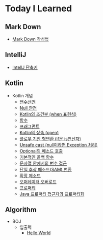 # Today I Learned


## Mark Down
- [Mark Down 작성법](https://github.com/lch9772/TIL/blob/main/Mark%20Down/markDown.md)

## IntelliJ
- [IntellJ 단축키](https://github.com/lch9772/TIL/blob/main/IntelliJ/intellij_command.md)

## Kotlin
- Kotlin 개념
  - [변수선언](https://github.com/lch9772/TIL/blob/main/Kotlin/Kotlin%20%EA%B0%9C%EB%85%90/%EB%B3%80%EC%88%98%EC%84%A0%EC%96%B8.md)
  - [Null 안전](https://github.com/lch9772/TIL/blob/main/Kotlin/Kotlin%20%EA%B0%9C%EB%85%90/Null%20%EC%95%88%EC%A0%84.md)
  - [Kotlin의 조건부 (when 표현식)](https://github.com/lch9772/TIL/blob/main/Kotlin/Kotlin%20%EA%B0%9C%EB%85%90/Kotlin%EC%9D%98%20%EC%A1%B0%EA%B1%B4%EB%B6%80%20(when%20%ED%91%9C%ED%98%84%EC%8B%9D).md)
  - [함수](https://github.com/lch9772/TIL/blob/main/Kotlin/Kotlin%20%EA%B0%9C%EB%85%90/%ED%95%A8%EC%88%98.md)
  - [프래그먼트](https://github.com/lch9772/TIL/blob/main/Kotlin/Kotlin%20%EA%B0%9C%EB%85%90/%ED%94%84%EB%9E%98%EA%B7%B8%EB%A8%BC%ED%8A%B8.md)
  - [Kotlin의 상속 (open)](https://github.com/lch9772/TIL/blob/main/Kotlin/Kotlin%20%EA%B0%9C%EB%85%90/Kotlin%EC%9D%98%20%EC%83%81%EC%86%8D%20(open).md)
  - [플로우 기반 형변환 (if문 is연산자)](https://github.com/lch9772/TIL/blob/main/Kotlin/Kotlin%20%EA%B0%9C%EB%85%90/%ED%94%8C%EB%A1%9C%EC%9A%B0%20%EA%B8%B0%EB%B0%98%20%ED%98%95%EB%B3%80%ED%99%98%20(if%EB%AC%B8%20is%EC%97%B0%EC%82%B0%EC%9E%90).md)
  - [Unsafe cast (null이라면 Exception 처리)](https://github.com/lch9772/TIL/blob/main/Kotlin/Kotlin%20%EA%B0%9C%EB%85%90/Unsafe%20cast%20(null%EC%9D%B4%EB%9D%BC%EB%A9%B4%20Exception%20%EC%B2%98%EB%A6%AC).md)
  - [Optional의 메소드 호출](https://github.com/lch9772/TIL/blob/main/Kotlin/Kotlin%20%EA%B0%9C%EB%85%90/Optional%EC%9D%98%20%EB%A9%94%EC%86%8C%EB%93%9C%20%ED%98%B8%EC%B6%9C.md)
  - [기본적인 콜백 함수](https://github.com/lch9772/TIL/blob/main/Kotlin/Kotlin%20%EA%B0%9C%EB%85%90/%EA%B8%B0%EB%B3%B8%EC%A0%81%EC%9D%B8%20%EC%BD%9C%EB%B0%B1%20%ED%95%A8%EC%88%98.md)
  - [문자열 안에서의 변수 접근](https://github.com/lch9772/TIL/blob/main/Kotlin/Kotlin%20%EA%B0%9C%EB%85%90/%EB%AC%B8%EC%9E%90%EC%97%B4%20%EC%95%88%EC%97%90%EC%84%9C%EC%9D%98%20%EB%B3%80%EC%88%98%20%EC%A0%91%EA%B7%BC.md)
  - [단일 추상 메소드(SAM) 변환](https://github.com/lch9772/TIL/blob/main/Kotlin/Kotlin%20%EA%B0%9C%EB%85%90/%EB%8B%A8%EC%9D%BC%20%EC%B6%94%EC%83%81%20%EB%A9%94%EC%86%8C%EB%93%9C(SAM)%20%EB%B3%80%ED%99%98.md)
  - [확장 메소드](https://github.com/lch9772/TIL/blob/main/Kotlin/Kotlin%20%EA%B0%9C%EB%85%90/%ED%99%95%EC%9E%A5%20%EB%A9%94%EC%86%8C%EB%93%9C.md)
  - [오퍼레이터 오버로드]()
  - [프로퍼티]()
  - [Java 프로퍼티 접근자의 프로퍼티화]()

## Algorithm
- BOJ
  - 입출력
    - [Hello World](https://github.com/lch9772/TIL/blob/main/Algorithm/BOJ/%08%EC%9E%85%EC%B6%9C%EB%A0%A5/Hello%20World.md)
